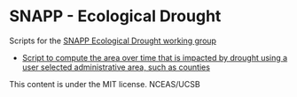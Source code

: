 # SNAPP - Ecological Drought

Scripts for the [SNAPP Ecological Drought working group](http://www.snap.is/groups/ecological-drought/)

* [Script to compute the area over time that is impacted by drought using a user selected administrative area, such as counties](drought-monitoring-time-series/Drought_Area_Calculation_Guide.md)

This content is under the MIT license. NCEAS/UCSB
